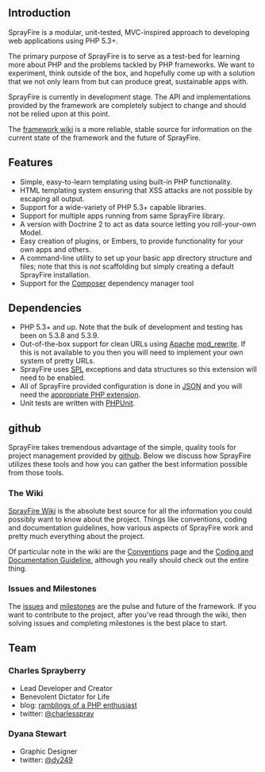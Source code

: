 
## Introduction

SprayFire is a modular, unit-tested, MVC-inspired approach to developing web applications using PHP 5.3+.

The primary purpose of SprayFire is to serve as a test-bed for learning more about PHP and the problems tackled by PHP frameworks.  We want to experiment, think outside of the box, and hopefully come up with a solution that we not only learn from but can produce great, sustainable apps with.

SprayFire is currently in development stage.  The API and implementations provided by the framework are completely subject to change and should not be relied upon at this point.

The [framework wiki](http://www.github.com/cspray/SprayFire/wiki/) is a more reliable, stable source for information on the current state of the framework and the future of SprayFire.

## Features

- Simple, easy-to-learn templating using built-in PHP functionality.
- HTML templating system ensuring that XSS attacks are not possible by escaping all output.
- Support for a wide-variety of PHP 5.3+ capable libraries.
- Support for multiple apps running from same SprayFire library.
- A version with Doctrine 2 to act as data source letting you roll-your-own Model.
- Easy creation of plugins, or Embers, to provide functionality for your own apps and others.
- A command-line utility to set up your basic app directory structure and files; note that this is *not* scaffolding but simply creating a default SprayFire installation.
- Support for the [Composer](https://github.com/composer/composer) dependency manager tool

## Dependencies

- PHP 5.3+ and up.  Note that the bulk of development and testing has been on 5.3.8 and 5.3.9.
- Out-of-the-box support for clean URLs using [Apache](http://httpd.apache.org/) [mod_rewrite](http://httpd.apache.org/docs/current/mod/mod_rewrite.html).  If this is not available to you then you will need to implement your own system of pretty URLs.
- SprayFire uses [SPL](http://www.php.net/manual/en/book.spl.php) exceptions and data structures so this extension will need to be enabled.
- All of SprayFire provided configuration is done in [JSON](http://www.json.org/) and you will need the [appropriate PHP extension](http://www.php.net/manual/en/book.json.php).
- Unit tests are written with [PHPUnit](https://github.com/sebastianbergmann/phpunit).

## github

SprayFire takes tremendous advantage of the simple, quality tools for project management provided by [github](http://www.github.com).  Below we discuss how SprayFire utilizes these tools and how you can gather the best information possible from those tools.

### The Wiki

[SprayFire Wiki](http://www.github.com/cspray/SprayFire/wiki/) is the absolute best source for all the information you could possibly want to know about the project.  Things like conventions, coding and documentation guidelines, how various aspects of SprayFire work and pretty much everything about the project.

Of particular note in the wiki are the [Conventions](http://www.github.com/cspray/SprayFire/wiki/Conventions/) page and the [Coding and Documentation Guideline](https://github.com/cspray/SprayFire/wiki/Coding-and-Documentation-Guideline), although you really should check out the entire thing.

### Issues and Milestones

The [issues](https://github.com/cspray/SprayFire/issues) and [milestones](https://github.com/cspray/SprayFire/issues/milestones) are the pulse and future of the framework.  If you want to contribute to the project, after you've read through the wiki, then solving issues and completing milestones is the best place to start.

## Team

### Charles Sprayberry

- Lead Developer and Creator
- Benevolent Dictator for Life
- blog: [ramblings of a PHP enthusiast](http://cspray.github.com/)
- twitter: [@charlesspray](https://twitter.com/#!/charlesspray)

### Dyana Stewart

- Graphic Designer
- twitter: [@dy249](https://twitter.com/#!/Dy249)